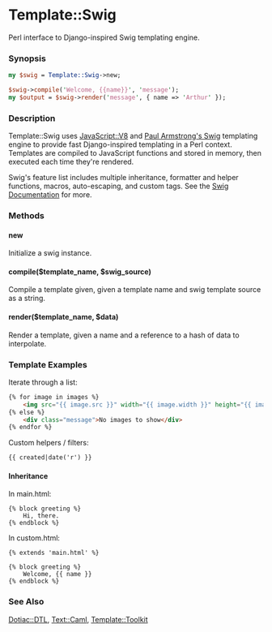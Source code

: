 # Template::Swig

Perl interface to Django-inspired Swig templating engine.

### Synopsis

```perl
my $swig = Template::Swig->new;

$swig->compile('Welcome, {{name}}', 'message');
my $output = $swig->render('message', { name => 'Arthur' });
```

### Description

Template::Swig uses [JavaScript::V8](http://search.cpan.org/perldoc?JavaScript::V8) and [Paul Armstrong's Swig](https://github.com/paularmstrong/swig/) templating engine to provide fast Django-inspired templating in a Perl context.  Templates are compiled to JavaScript functions and stored in memory, then executed each time they're rendered.

Swig's feature list includes multiple inheritance, formatter and helper functions, macros, auto-escaping, and custom tags.  See the [Swig Documentation](https://github.com/paularmstrong/swig/blob/master/docs/README.md) for more.

### Methods

#### new

Initialize a swig instance.

#### compile($template\_name, $swig\_source)

Compile a template given, given a template name and swig template source as a string.

#### render($template\_name, $data)

Render a template, given a name and a reference to a hash of data to interpolate.

### Template Examples

Iterate through a list:

```html
{% for image in images %}
    <img src="{{ image.src }}" width="{{ image.width }}" height="{{ image.height }}">
{% else %}
    <div class="message">No images to show</div>
{% endfor %}
```

Custom helpers / filters:

```html
{{ created|date('r') }}
```

#### Inheritance

In main.html:

```
{% block greeting %}
    Hi, there.
{% endblock %}
```
In custom.html: 

```
{% extends 'main.html' %}
    
{% block greeting %}
    Welcome, {{ name }}
{% endblock %}
```

### See Also

[Dotiac::DTL](http://search.cpan.org/perldoc?Dotiac::DTL), [Text::Caml](http://search.cpan.org/perldoc?Text::Caml), [Template::Toolkit](http://search.cpan.org/perldoc?Template::Toolkit)
